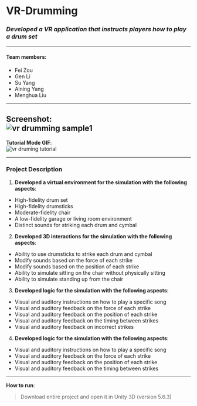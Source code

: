 # VR-Drumming  
### *Developed a VR application that instructs players how to play a drum set*  

------

#### Team members:
* Fei Zou
* Gen Li
* Su Yang
* Aining Yang
* Menghua Liu 

------  
**Screenshot**:  
![vr drumming sample1](https://user-images.githubusercontent.com/31857879/34464849-686219b4-ee58-11e7-9874-2476230e7fed.jpg)
------  
**Tutorial Mode GIF**:  
![vr druming tutorial](https://user-images.githubusercontent.com/31857879/34464827-ee8441d0-ee57-11e7-845c-5b5e4fef963c.gif)

------   
### Project Description  
1. **Developed a virtual environment for the simulation with the following aspects**:
- High-fidelity drum set
- High-fidelity drumsticks
- Moderate-fidelity chair
- A low-fidelity garage or living room environment
- Distinct sounds for striking each drum and cymbal
  
2. **Developed 3D interactions for the simulation with the following aspects**:
- Ability to use drumsticks to strike each drum and cymbal
- Modify sounds based on the force of each strike
- Modify sounds based on the position of each strike
- Ability to simulate sitting on the chair without physically sitting
- Ability to simulate standing up from the chair
  
3. **Developed logic for the simulation with the following aspects**:
- Visual and auditory instructions on how to play a specific song
- Visual and auditory feedback on the force of each strike
- Visual and auditory feedback on the position of each strike
- Visual and auditory feedback on the timing between strikes
- Visual and auditory feedback on incorrect strikes
  
4. **Developed logic for the simulation with the following aspects**:
- Visual and auditory instructions on how to play a specific song
- Visual and auditory feedback on the force of each strike
- Visual and auditory feedback on the position of each strike
- Visual and auditory feedback on the timing between strikes
  
  
------
**How to run**:  
  > Download entire project and open it in Unity 3D (version 5.6.3)
